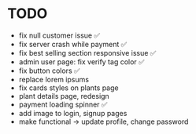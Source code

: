 # TODO

- fix null customer issue ✅
- fix server crash while payment ✅
- fix best selling section responsive issue ✅
- admin user page: fix verify tag color ✅
- fix button colors ✅
- replace lorem ipsums
- fix cards styles on plants page
- plant details page, redesign
- payment loading spinner ✅
- add image to login, signup pages
- make functional -> update profile, change password
